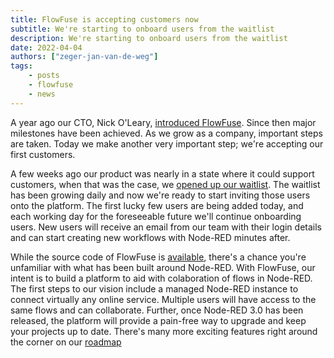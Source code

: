 ```yaml
---
title: FlowFuse is accepting customers now
subtitle: We're starting to onboard users from the waitlist
description: We're starting to onboard users from the waitlist
date: 2022-04-04
authors: ["zeger-jan-van-de-weg"]
tags:
    - posts
    - flowfuse
    - news
---
```


A year ago our CTO, Nick O'Leary, [introduced FlowFuse](/blog/2021/04/first-deploy/).
Since then major milestones have been achieved. As we grow as a company, important
steps are taken. Today we make another very important step; we're accepting our
first customers.

<!--more-->

A few weeks ago our product was nearly in a state where it could support customers,
when that was the case, we [opened up our waitlist](/blog/2022/02/announcing-flowforge-cloud/).
The waitlist has been growing daily and now we're ready to start inviting those
users onto the platform. The first
lucky few users are being added today, and each working day for the foreseeable
future we'll continue onboarding users. New users will receive an email from our
team with their login details and can start creating new workflows with Node-RED
minutes after.

While the source code of FlowFuse is [available](https://github.com/FlowFuse/flowfuse),
there's a chance you're unfamiliar with what has been built around Node-RED.
With FlowFuse, our intent is to build a platform to aid with colaboration of
flows in Node-RED. The first steps to our vision include a managed Node-RED 
instance to connect virtually any online service. Multiple users will have
access to the same flows and can collaborate. Further, once Node-RED 3.0 has
been released, the platform will provide a pain-free way to upgrade and keep
your projects up to date. There's many more exciting features right around the
corner on our [roadmap](/changelog/)
